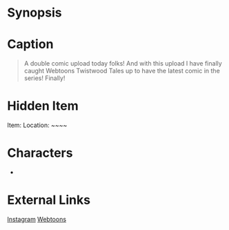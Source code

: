# Synopsis


# Caption
> A double comic upload today folks! And with this upload I have finally caught Webtoons Twistwood Tales up to have the latest comic in the series! Finally!

# Hidden Item
Item: 
Location: ~~~~

# Characters
* 

# External Links
[Instagram]()
[Webtoons](https://www.webtoons.com/en/challenge/twistwood-tales/115-ice-cubes/viewer?title_no=344740&episode_no=125)